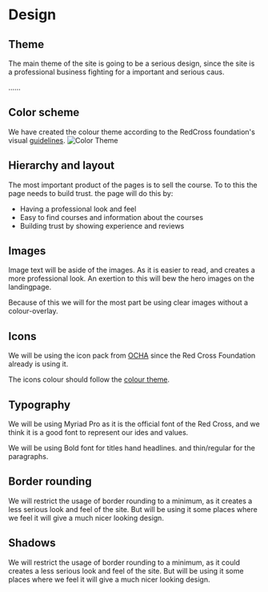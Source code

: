# Design

## Theme

The main theme of the site is going to be a serious design, since the site is a professional business fighting for a important and serious caus.

......

## Color scheme

We have created the colour theme according to the RedCross foundation's visual [guidelines](https://www.rodekors.no/om/visuell-profil/).
![Color Theme](/redcross-aalesund/ColorTheme.jpeg)

## Hierarchy and layout

The most important product of the pages is to sell the course. To to this the page needs to build trust. the page will do this by:

- Having a professional look and feel
- Easy to find courses and information about the courses
- Building trust by showing experience and reviews

## Images

Image text will be aside of the images. As it is easier to read, and creates a more professional look.
An exertion to this will bew the hero images on the landingpage.

Because of this we will for the most part be using clear images without a colour-overlay.

## Icons

We will be using the icon pack from [OCHA](https://www.unocha.org/story/iconography-part-un%E2%80%99s-humanitarian-efforts-ocha-releases-new-humanitarian-icons) since the Red Cross Foundation already is using it.

The icons colour should follow the [colour theme](#color-scheme).

## Typography

We will be using Myriad Pro as it is the official font of the Red Cross, and we think it is a good font to represent our ides and values.

We will be using Bold font for titles hand headlines. and thin/regular for the paragraphs.

## Border rounding

We will restrict the usage of border rounding to a minimum, as it creates a less serious look and feel of the site. But will be using it some places where we feel it will give a much nicer looking design.

## Shadows

We will restrict the usage of border rounding to a minimum, as it could creates a less serious look and feel of the site. But will be using it some places where we feel it will give a much nicer looking design.
